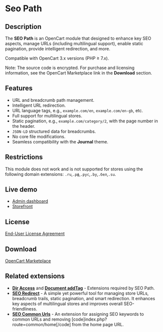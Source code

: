 # Seo Path

## Description
The **SEO Path** is an OpenCart module that designed to enhance key SEO aspects, manage URLs (including multilingual support), enable static pagination, provide intelligent redirection, and more.

Compatible with OpenCart 3.x versions (PHP ≥ 7.x).

Note: The source code is encrypted. For purchase and licensing information, see the OpenCart Marketplace link in the **Download** section.

## Features
* URL and breadcrumb path management.
* Intelligent URL redirection.
* URL language tags, e.g., `example.com/en`, `example.com/en-gb`, etc.
* Full support for multilingual stores.
* Static pagination, e.g., `example.com/category/2`, with the page number in the header.
* `JSON-LD` structured data for breadcrumbs.
* No core file modifications.
* Seamless compatibility with the **Journal** theme.

## Restrictions
This module does not work and is not supported for stores using the following domain extensions: `.ru`,`.рф`,`.рус`,`.by`,`.бел`,`.su`.

## Live demo
* [Admin dashboard](https://demo.ocmod.space/a/admin/index.php?route=extension/module/seo_path)
* [Storefront](https://demo.ocmod.space/a/)

## License
[End-User License Agreement](../EULA.en.txt)

## Download
[OpenCart Marketplace](https://www.opencart.com/index.php?route=marketplace/extension/info&extension_id=38192)

## Related extensions
* [**Dir Access**](https://github.com/ocmod-space/ocmod-aux/tree/main/addons/dir-access) and [**Document addTag**](https://github.com/ocmod-space/ocmod-document-addtag) - Extensions required by SEO Path.
* [**SEO Redirect**](https://www.opencart.com/index.php?route=marketplace/extension/info&extension_id=45459) - A simple yet powerful tool for managing store URLs, breadcrumb trails, static pagination, and smart redirection. It enhances key aspects of multilingual stores and improves overall SEO-friendliness.
* [**SEO Common Urls**](https://github.com/ocmod-space/ocmod-seo-common-urls) - An extension for assigning SEO keywords to common URLs and removing [code]index.php?route=common/home[/code] from the home page URL.

